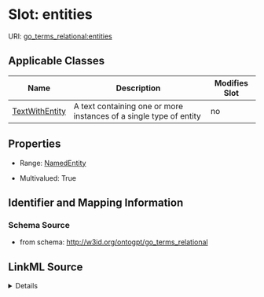 

# Slot: entities

URI: [go_terms_relational:entities](http://w3id.org/ontogpt/go_terms_relationalentities)



<!-- no inheritance hierarchy -->





## Applicable Classes

| Name | Description | Modifies Slot |
| --- | --- | --- |
| [TextWithEntity](TextWithEntity.md) | A text containing one or more instances of a single type of entity |  no  |







## Properties

* Range: [NamedEntity](NamedEntity.md)

* Multivalued: True





## Identifier and Mapping Information







### Schema Source


* from schema: http://w3id.org/ontogpt/go_terms_relational




## LinkML Source

<details>
```yaml
name: entities
from_schema: http://w3id.org/ontogpt/go_terms_relational
rank: 1000
multivalued: true
alias: entities
owner: TextWithEntity
domain_of:
- TextWithEntity
range: NamedEntity

```
</details>